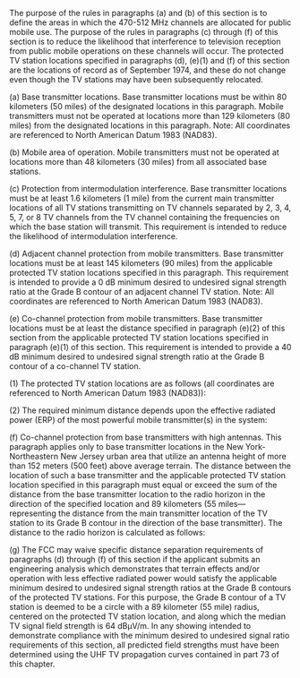 The purpose of the rules in paragraphs (a) and (b) of this section is to define the areas in which the 470-512 MHz channels are allocated for public mobile use. The purpose of the rules in paragraphs (c) through (f) of this section is to reduce the likelihood that interference to television reception from public mobile operations on these channels will occur. The protected TV station locations specified in paragraphs (d), (e)(1) and (f) of this section are the locations of record as of September 1974, and these do not change even though the TV stations may have been subsequently relocated.

(a) Base transmitter locations. Base transmitter locations must be within 80 kilometers (50 miles) of the designated locations in this paragraph. Mobile transmitters must not be operated at locations more than 129 kilometers (80 miles) from the designated locations in this paragraph. Note: All coordinates are referenced to North American Datum 1983 (NAD83).

(b) Mobile area of operation. Mobile transmitters must not be operated at locations more than 48 kilometers (30 miles) from all associated base stations.

(c) Protection from intermodulation interference. Base transmitter locations must be at least 1.6 kilometers (1 mile) from the current main transmitter locations of all TV stations transmitting on TV channels separated by 2, 3, 4, 5, 7, or 8 TV channels from the TV channel containing the frequencies on which the base station will transmit. This requirement is intended to reduce the likelihood of intermodulation interference.
                

(d) Adjacent channel protection from mobile transmitters. Base transmitter locations must be at least 145 kilometers (90 miles) from the applicable protected TV station locations specified in this paragraph. This requirement is intended to provide a 0 dB minimum desired to undesired signal strength ratio at the Grade B contour of an adjacent channel TV station. Note: All coordinates are referenced to North American Datum 1983 (NAD83).

(e) Co-channel protection from mobile transmitters. Base transmitter locations must be at least the distance specified in paragraph (e)(2) of this section from the applicable protected TV station locations specified in paragraph (e)(1) of this section. This requirement is intended to provide a 40 dB minimum desired to undesired signal strength ratio at the Grade B contour of a co-channel TV station.

(1) The protected TV station locations are as follows (all coordinates are referenced to North American Datum 1983 (NAD83)):

(2) The required minimum distance depends upon the effective radiated power (ERP) of the most powerful mobile transmitter(s) in the system:

(f) Co-channel protection from base transmitters with high antennas. This paragraph applies only to base transmitter locations in the New York-Northeastern New Jersey urban area that utilize an antenna height of more than 152 meters (500 feet) above average terrain. The distance between the location of such a base transmitter and the applicable protected TV station location specified in this paragraph must equal or exceed the sum of the distance from the base transmitter location to the radio horizon in the direction of the specified location and 89 kilometers (55 miles—representing the distance from the main transmitter location of the TV station to its Grade B contour in the direction of the base transmitter). The distance to the radio horizon is calculated as follows:

(g) The FCC may waive specific distance separation requirements of paragraphs (d) through (f) of this section if the applicant submits an engineering analysis which demonstrates that terrain effects and/or operation with less effective radiated power would satisfy the applicable minimum desired to undesired signal strength ratios at the Grade B contours of the protected TV stations. For this purpose, the Grade B contour of a TV station is deemed to be a circle with a 89 kilometer (55 mile) radius, centered on the protected TV station location, and along which the median TV signal field strength is 64 dBµV/m. In any showing intended to demonstrate compliance with the minimum desired to undesired signal ratio requirements of this section, all predicted field strengths must have been determined using the UHF TV propagation curves contained in part 73 of this chapter.

